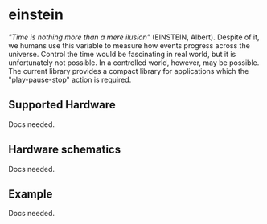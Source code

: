 # einstein
_"Time is nothing more than a mere ilusion"_ (EINSTEIN, Albert). Despite of it, we humans use this variable to measure how events progress across the universe. Control the time would be fascinating in real world, but it is unfortunately not possible. In a controlled world, however, may be possible.  The current library provides a compact library for applications which the "play-pause-stop" action is required.

## Supported Hardware
Docs needed.

## Hardware schematics
Docs needed.

## Example
Docs needed.
